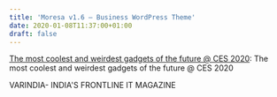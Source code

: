 ```yaml
---
title: 'Moresa v1.6 – Business WordPress Theme'
date: 2020-01-08T11:37:00+01:00
draft: false
---
```


[The most coolest and weirdest gadgets of the future @ CES 2020](https://varindia.com/video/the-most-coolest-and-weirdest-gadgets-of-the-future--ces-2020#.XhWxDOAfvCM.blogger): The most coolest and weirdest gadgets of the future @ CES 2020  
  
VARINDIA- INDIA'S FRONTLINE IT MAGAZINE
